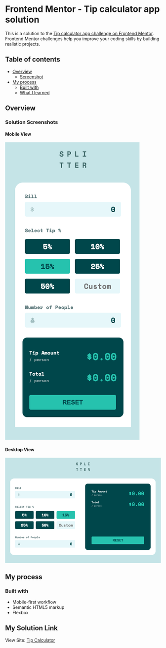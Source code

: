 # Frontend Mentor - Tip calculator app solution

This is a solution to the [Tip calculator app challenge on Frontend Mentor](https://www.frontendmentor.io/challenges/tip-calculator-app-ugJNGbJUX). Frontend Mentor challenges help you improve your coding skills by building realistic projects. 

## Table of contents

- [Overview](#overview)
  - [Screenshot](#screenshot)
- [My process](#my-process)
  - [Built with](#built-with)
  - [What I learned](#what-i-learned)

## Overview

### Solution Screenshots

#### Mobile View
![Mobile View](./assets/images/mobile.png)

#### Desktop View
![Desktop View](./assets/images/desktop.png)

## My process

### Built with

- Mobile-first workflow
- Semantic HTML5 markup
- Flexbox

## My Solution Link
View Site: [Tip Calculator](https://vcollins1.github.io/tip-calculator/)
